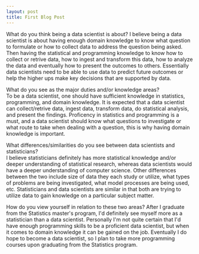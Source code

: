 ```yaml
---
layout: post
title: First Blog Post
---
```


What do you think being a data scientist is about? 
I believe being a data scientist is about having enough domain knowledge to know what question to formulate or how to collect data to address the question being asked. Then having the statistical and programming knowledge to know how to collect or retrive data, how to ingest and transform this data, how to analyze the data and eventually how to present the outcomes to others. Essentially data scientists need to be able to use data to predict future outcomes or help the higher ups make key decisions that are supported by data.  

What do you see as the major duties and/or knowledge areas?  
To be a data scientist, one should have sufficient knowledge in statistics, programming, and domain knowledge. It is expected that a data scientist can collect/retrive data, ingest data, transform data, do statistical analysis, and present the findings. Proficency in statistics and programming is a must, and a data scientist should know what questions to investigate or what route to take when dealing with a question, this is why having domain knowledge is important. 

What differences/similarities do you see between data scientists and statisticians?  
I believe statisticians definitely has more statistical knowledge and/or deeper understanding of statistical research, whereas data scientists would have a deeper understanding of computer science. Other differences between the two include size of data they each study or utilize, what types of problems are being investigated, what model processes are being used, etc. Statisticians and data scientists are similar in that both are trying to utilize data to gain knowledge on a particular subject matter. 

How do you view yourself in relation to these two areas?
After I graduate from the Statistics master's program, I'd definitely see myself more as a statistician than a data scientist. Personally I'm not quite certain that I'd have enough programming skills to be a proficient data scientist, but when it comes to domain knowledge it can be gained on the job. Eventually I do hope to become a data scientist, so I plan to take more programming courses upon graduating from the Statistics program. 
